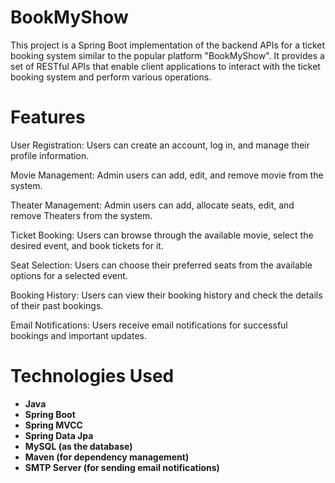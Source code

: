 # BookMyShow
This project is a Spring Boot implementation of the backend APIs for a ticket booking system similar to the popular platform "BookMyShow". It provides a set of RESTful APIs that enable client applications to interact with the ticket booking system and perform various operations.

# Features
User Registration: Users can create an account, log in, and manage their profile information.

Movie Management: Admin users can add, edit, and remove movie from the system.

Theater Management: Admin users can add, allocate seats, edit, and remove Theaters from the system.

Ticket Booking: Users can browse through the available movie, select the desired event, and book tickets for it.

Seat Selection: Users can choose their preferred seats from the available options for a selected event.

Booking History: Users can view their booking history and check the details of their past bookings.

Email Notifications: Users receive email notifications for successful bookings and important updates.

# Technologies Used
+ **Java**
+ **Spring Boot**
+ **Spring MVCC**
+ **Spring Data Jpa**
+ **MySQL (as the database)**
+ **Maven (for dependency management)**
+ **SMTP Server (for sending email notifications)**
    
